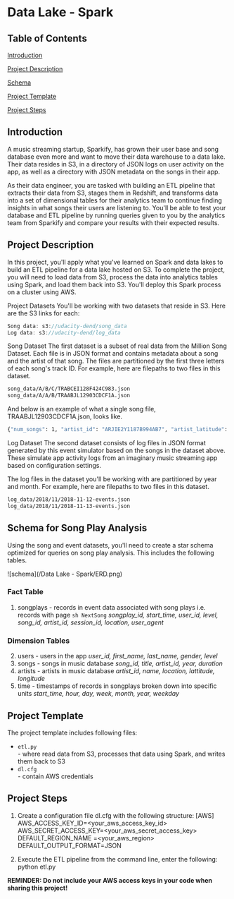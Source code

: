 # Data Lake - Spark

## Table of Contents
[Introduction](#introduction)

[Project Description](#project-description)

[Schema](#schema-for-song-play-analysis)

[Project Template](#project-template)

[Project Steps](#project-steps)

## Introduction
A music streaming startup, Sparkify, has grown their user base and song database even more and want to move their data warehouse to a data lake. Their data resides in S3, in a directory of JSON logs on user activity on the app, as well as a directory with JSON metadata on the songs in their app.

As their data engineer, you are tasked with building an ETL pipeline that extracts their data from S3, stages them in Redshift, and transforms data into a set of dimensional tables for their analytics team to continue finding insights in what songs their users are listening to. You'll be able to test your database and ETL pipeline by running queries given to you by the analytics team from Sparkify and compare your results with their expected results.

## Project Description
In this project, you'll apply what you've learned on Spark and data lakes to build an ETL pipeline for a data lake hosted on S3. To complete the project, you will need to load data from S3, process the data into analytics tables using Spark, and load them back into S3. You'll deploy this Spark process on a cluster using AWS.

Project Datasets
You'll be working with two datasets that reside in S3. Here are the S3 links for each:

```javascript
Song data: s3://udacity-dend/song_data
Log data: s3://udacity-dend/log_data
```

Song Dataset
The first dataset is a subset of real data from the Million Song Dataset. Each file is in JSON format and contains metadata about a song and the artist of that song. The files are partitioned by the first three letters of each song's track ID. For example, here are filepaths to two files in this dataset.

```sh
song_data/A/B/C/TRABCEI128F424C983.json
song_data/A/A/B/TRAABJL12903CDCF1A.json
```
And below is an example of what a single song file, TRAABJL12903CDCF1A.json, looks like.
```sh
{"num_songs": 1, "artist_id": "ARJIE2Y1187B994AB7", "artist_latitude": null, "artist_longitude": null, "artist_location": "", "artist_name": "Line Renaud", "song_id": "SOUPIRU12A6D4FA1E1", "title": "Der Kleine Dompfaff", "duration": 152.92036, "year": 0}
```
Log Dataset
The second dataset consists of log files in JSON format generated by this event simulator based on the songs in the dataset above. These simulate app activity logs from an imaginary music streaming app based on configuration settings.

The log files in the dataset you'll be working with are partitioned by year and month. For example, here are filepaths to two files in this dataset.

```sh
log_data/2018/11/2018-11-12-events.json
log_data/2018/11/2018-11-13-events.json
```

## Schema for Song Play Analysis
Using the song and event datasets, you'll need to create a star schema optimized for queries on song play analysis. This includes the following tables.

![schema](/Data Lake - Spark/ERD.png)

### Fact Table
1. songplays - records in event data associated with song plays i.e. records with page ```sh NextSong```
_songplay_id, start_time, user_id, level, song_id, artist_id, session_id, location, user_agent_
### Dimension Tables
2. users - users in the app
_user_id, first_name, last_name, gender, level_
3. songs - songs in music database
_song_id, title, artist_id, year, duration_
4. artists - artists in music database
_artist_id, name, location, lattitude, longitude_
5. time - timestamps of records in songplays broken down into specific units
_start_time, hour, day, week, month, year, weekday_

## Project Template
The project template includes following files:
  * ``etl.py``<br> - where read data from S3, processes that data using Spark, and writes them back to S3
  * ``dl.cfg``<br> - contain AWS credentials

## Project Steps
1. Create a configuration file dl.cfg with the following structure:
[AWS]
AWS_ACCESS_KEY_ID=<your_aws_access_key_id>
AWS_SECRET_ACCESS_KEY=<your_aws_secret_access_key>
DEFAULT_REGION_NAME =<your_aws_region>
DEFAULT_OUTPUT_FORMAT=JSON

2. Execute the ETL pipeline from the command line, enter the following:
python etl.py <your-new-s3-bucket-name>

__REMINDER: Do not include your AWS access keys in your code when sharing this project!__


